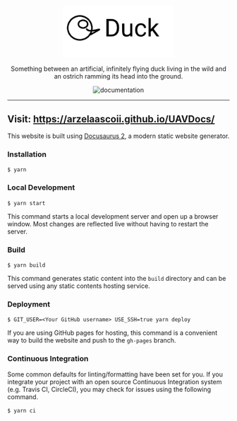 

<p align="center" >
    <img src="static/img/repo_logo.png" width="50%">
</p>
<p align="center" >
    Something between an artificial, infinitely flying duck living in the wild and an ostrich ramming its head into the ground.
</p>
<p align="center">
  <a href="https://github.com/ArzelaAscoIi/UAVDocs/actions/workflows/deploy.yaml" style="text-decoration:none;"><img src="https://github.com/ArzelaAscoIi/UAVDocs/actions/workflows/deploy.yaml/badge.svg" alt="documentation"></a>
</p>

---
Visit: https://arzelaascoii.github.io/UAVDocs/
---

This website is built using [Docusaurus 2](https://v2.docusaurus.io/), a modern static website generator.

### Installation
```
$ yarn
```

### Local Development

```
$ yarn start
```

This command starts a local development server and open up a browser window. Most changes are reflected live without having to restart the server.

### Build

```
$ yarn build
```

This command generates static content into the `build` directory and can be served using any static contents hosting service.

### Deployment

```
$ GIT_USER=<Your GitHub username> USE_SSH=true yarn deploy
```

If you are using GitHub pages for hosting, this command is a convenient way to build the website and push to the `gh-pages` branch.

### Continuous Integration

Some common defaults for linting/formatting have been set for you. If you integrate your project with an open source Continuous Integration system (e.g. Travis CI, CircleCI), you may check for issues using the following command.

```
$ yarn ci
```
